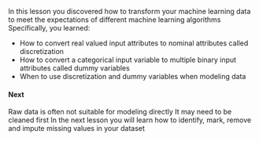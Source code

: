 
In this lesson you discovered how to transform your machine learning data to meet the expectations of different machine learning algorithms Specifically, you learned:
- How to convert real valued input attributes to nominal attributes called discretization
- How to convert a categorical input variable to multiple binary input attributes called
dummy variables
- When to use discretization and dummy variables when modeling data

#### Next
Raw data is often not suitable for modeling directly It may need to be cleaned first In the next
lesson you will learn how to identify, mark, remove and impute missing values in your dataset
